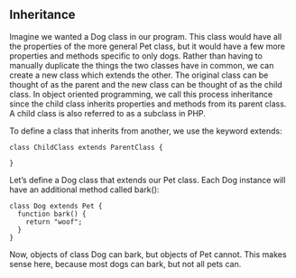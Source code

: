 ## Inheritance

Imagine we wanted a Dog class in our program. This class would have all the properties of the more general Pet class, but it would have a few more properties and methods specific to only dogs. Rather than having to manually duplicate the things the two classes have in common, we can create a new class which extends the other. The original class can be thought of as the parent and the new class can be thought of as the child class. In object oriented programming, we call this process inheritance since the child class inherits properties and methods from its parent class. A child class is also referred to as a subclass in PHP.

To define a class that inherits from another, we use the keyword extends:

```
class ChildClass extends ParentClass {

}

```

Let’s define a Dog class that extends our Pet class. Each Dog instance will have an additional method called bark():

```
class Dog extends Pet {
  function bark() {
    return "woof";
  }
}

```

Now, objects of class Dog can bark, but objects of Pet cannot. This makes sense here, because most dogs can bark, but not all pets can.
